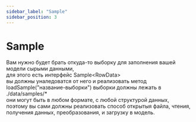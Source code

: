 ```yaml
---
sidebar_label: "Sample"
sidebar_position: 3
---
```




# Sample

Вам нужно будет брать откуда-то выборку для заполнения вашей модели сырыми данными,  
для этого есть интерфейс Sample\<RowData\>  
вы должны уналедоватся от него и реализовать метод loadSample("название-выборки")
выборки должны лежать в ./data/samples/*  
они могут быть в любом формате, с любой структурой данных,  
поэтому вы сами должны реализовать способ открытыя файла, чтения, получения данных, преобразования, и загрузку в модель.

